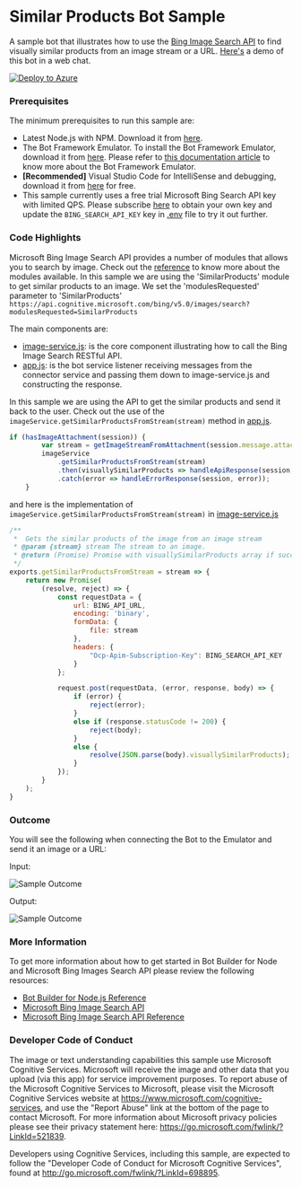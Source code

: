 ﻿# Similar Products Bot Sample

A sample bot that illustrates how to use the [Bing Image Search API](https://www.microsoft.com/cognitive-services/en-us/bing-image-search-api) to find visually similar products from an image stream or a URL. [Here's](https://docs.botframework.com/en-us/bot-intelligence/search/#example-product-bot) a demo of this bot in a web chat.

[![Deploy to Azure](http://azuredeploy.net/deploybutton.png)](https://azuredeploy.net)

### Prerequisites

The minimum prerequisites to run this sample are:
* Latest Node.js with NPM. Download it from [here](https://nodejs.org/en/download/).
* The Bot Framework Emulator. To install the Bot Framework Emulator, download it from [here](https://aka.ms/bf-bc-emulator). Please refer to [this documentation article](https://docs.botframework.com/en-us/csharp/builder/sdkreference/gettingstarted.html#emulator) to know more about the Bot Framework Emulator.
* **[Recommended]** Visual Studio Code for IntelliSense and debugging, download it from [here](https://code.visualstudio.com/) for free.
* This sample currently uses a free trial Microsoft Bing Search API key with limited QPS. Please subscribe [here](https://www.microsoft.com/cognitive-services/en-us/subscriptions) to obtain your own key and update the `BING_SEARCH_API_KEY` key in [.env](.env) file to try it out further.


### Code Highlights

Microsoft Bing Image Search API provides a number of modules that allows you to search by image. Check out the [reference](https://msdn.microsoft.com/en-us/library/dn760791.aspx) to know more about the modules available. In this sample we are using the 'SimilarProducts' module to get similar products to an image. We set the 'modulesRequested' parameter to 'SimilarProducts' `https://api.cognitive.microsoft.com/bing/v5.0/images/search?modulesRequested=SimilarProducts` 

The main components are:

* [image-service.js](image-service.js): is the core component illustrating how to call the  Bing Image Search RESTful API.
* [app.js](app.js): is the bot service listener receiving messages from the connector service and passing them down to image-service.js and constructing the response.

In this sample we are using the API to get the similar products and send it back to the user. Check out the use of the `imageService.getSimilarProductsFromStream(stream)` method in [app.js](app.js).

````JavaScript
if (hasImageAttachment(session)) {
        var stream = getImageStreamFromAttachment(session.message.attachments[0]);
        imageService
            .getSimilarProductsFromStream(stream)
            .then(visuallySimilarProducts => handleApiResponse(session, visuallySimilarProducts))
            .catch(error => handleErrorResponse(session, error));
    }
````
and here is the implementation of `imageService.getSimilarProductsFromStream(stream)` in [image-service.js](image-service.js)
````JavaScript
/** 
 *  Gets the similar products of the image from an image stream
 * @param {stream} stream The stream to an image.
 * @return (Promise) Promise with visuallySimilarProducts array if succeeded, error otherwise
 */
exports.getSimilarProductsFromStream = stream => {
    return new Promise(
        (resolve, reject) => {       
            const requestData = {
                url: BING_API_URL,
                encoding: 'binary',
                formData: {
                    file: stream
                },
                headers: {
                    "Ocp-Apim-Subscription-Key": BING_SEARCH_API_KEY
                }
            };

            request.post(requestData, (error, response, body) => {
                if (error) {
                    reject(error);
                }
                else if (response.statusCode != 200) {
                    reject(body);
                }
                else {
                    resolve(JSON.parse(body).visuallySimilarProducts);
                }
            });
        }
    );
}
````

### Outcome

You will see the following when connecting the Bot to the Emulator and send it an image or a URL:

Input:

![Sample Outcome](images/blue-shoes.jpg)

Output:

![Sample Outcome](images/outcome-emulator-stream.png)

### More Information

To get more information about how to get started in Bot Builder for Node and Microsoft Bing Images Search API please review the following resources:
* [Bot Builder for Node.js Reference](https://docs.botframework.com/en-us/node/builder/overview/#navtitle)
* [Microsoft Bing Image Search API](https://www.microsoft.com/cognitive-services/en-us/bing-image-search-api)
* [Microsoft Bing Image Search API Reference](https://msdn.microsoft.com/en-us/library/dn760791.aspx)

### Developer Code of Conduct

The image or text understanding capabilities this sample use Microsoft Cognitive Services. Microsoft will receive the image and other data that you upload (via this app) for service improvement purposes. To report abuse of the Microsoft Cognitive Services to Microsoft, please visit the Microsoft Cognitive Services website at https://www.microsoft.com/cognitive-services, and use the "Report Abuse" link at the bottom of the page to contact Microsoft. For more information about Microsoft privacy policies please see their privacy statement here: https://go.microsoft.com/fwlink/?LinkId=521839.

Developers using Cognitive Services, including this sample, are expected to follow the "Developer Code of Conduct for Microsoft Cognitive Services", found at http://go.microsoft.com/fwlink/?LinkId=698895.

